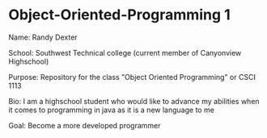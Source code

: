 # Object-Oriented-Programming 1

Name: Randy Dexter 

School: Southwest Technical college (current member of Canyonview Highschool) 

Purpose: Repository for the class "Object Oriented Programming" or CSCI 1113

Bio: I am a highschool student who would like to advance my abilities when it comes to programming in java as it is a new language to me

Goal: Become a more developed programmer
